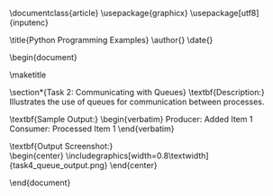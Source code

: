 \documentclass{article}
\usepackage{graphicx}
\usepackage[utf8]{inputenc}

\title{Python Programming Examples}
\author{}
\date{}

\begin{document}

\maketitle

\section*{Task 2: Communicating with Queues}
\textbf{Description:}  
Illustrates the use of queues for communication between processes.

\textbf{Sample Output:}
\begin{verbatim}
Producer: Added Item 1
Consumer: Processed Item 1
\end{verbatim}

\textbf{Output Screenshot:}  
\begin{center}
    \includegraphics[width=0.8\textwidth]{task4_queue_output.png}
\end{center}

\end{document}
